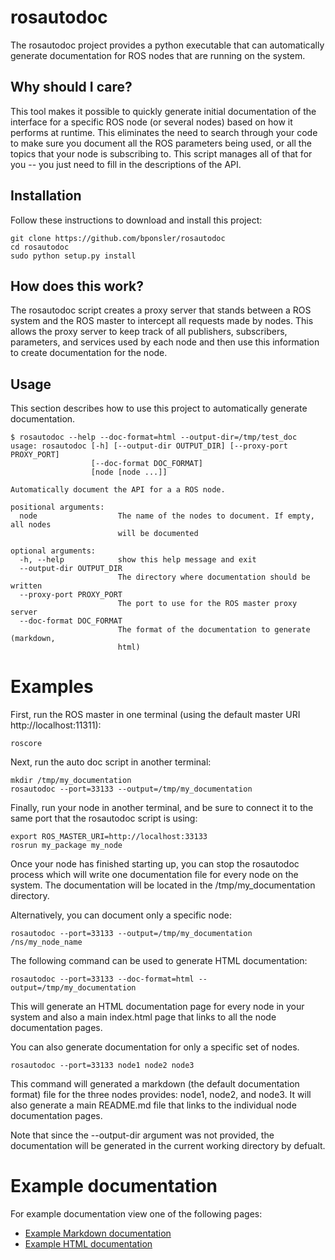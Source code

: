 # rosautodoc

The rosautodoc project provides a python executable that can automatically
generate documentation for ROS nodes that are running on the system.

## Why should I care?

This tool makes it possible to quickly generate initial documentation of
the interface for a specific ROS node (or several nodes) based on how it
performs at runtime. This eliminates the need to search through your code
to make sure you document all the ROS parameters being used, or all the
topics that your node is subscribing to. This script manages all of that
for you -- you just need to fill in the descriptions of the API.

## Installation

Follow these instructions to download and install this project:

    git clone https://github.com/bponsler/rosautodoc
    cd rosautodoc
    sudo python setup.py install

## How does this work?

The rosautodoc script creates a proxy server that stands between a ROS system and the
ROS master to intercept all requests made by nodes. This allows the proxy server to
keep track of all publishers, subscribers, parameters, and services used by each
node and then use this information to create documentation for the node.

## Usage

This section describes how to use this project to automatically generate documentation.

    $ rosautodoc --help --doc-format=html --output-dir=/tmp/test_doc
    usage: rosautodoc [-h] [--output-dir OUTPUT_DIR] [--proxy-port PROXY_PORT]
                      [--doc-format DOC_FORMAT]
                      [node [node ...]]

    Automatically document the API for a a ROS node.

    positional arguments:
      node                  The name of the nodes to document. If empty, all nodes
                            will be documented

    optional arguments:
      -h, --help            show this help message and exit
      --output-dir OUTPUT_DIR
                            The directory where documentation should be written
      --proxy-port PROXY_PORT
                            The port to use for the ROS master proxy server
      --doc-format DOC_FORMAT
                            The format of the documentation to generate (markdown,
                            html)

# Examples

First, run the ROS master in one terminal (using the default master URI http://localhost:11311):

    roscore

Next, run the auto doc script in another terminal:

    mkdir /tmp/my_documentation
    rosautodoc --port=33133 --output=/tmp/my_documentation

Finally, run your node in another terminal, and be sure to connect it to the same port that the rosautodoc script is using:

    export ROS_MASTER_URI=http://localhost:33133
    rosrun my_package my_node

Once your node has finished starting up, you can stop the rosautodoc process which will
write one documentation file for every node on the system. The documentation will be
located in the /tmp/my_documentation directory.

Alternatively, you can document only a specific node:

    rosautodoc --port=33133 --output=/tmp/my_documentation /ns/my_node_name

The following command can be used to generate HTML documentation:

    rosautodoc --port=33133 --doc-format=html --output=/tmp/my_documentation

This will generate an HTML documentation page for every node in your system and
also a main index.html page that links to all the node documentation pages.

You can also generate documentation for only a specific set of nodes.

    rosautodoc --port=33133 node1 node2 node3

This command will generated a markdown (the default documentation format) file
for the three nodes provides: node1, node2, and node3. It will also generate
a main README.md file that links to the individual node documentation pages.

Note that since the --output-dir argument was not provided, the documentation
will be generated in the current working directory by defualt.

# Example documentation

For example documentation view one of the following pages:

- [Example Markdown documentation](examples/markdown_example/README.md)
- [Example HTML documentation](examples/html_example/index.html)
